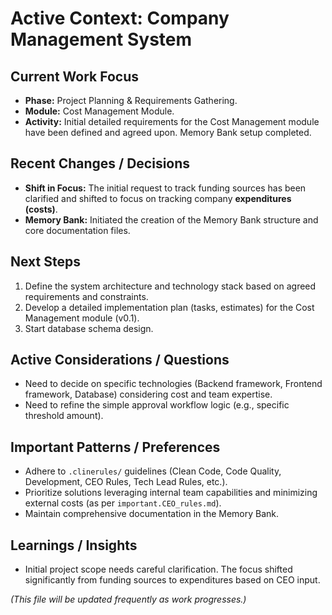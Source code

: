 # Active Context: Company Management System

## Current Work Focus

*   **Phase:** Project Planning & Requirements Gathering.
*   **Module:** Cost Management Module.
*   **Activity:** Initial detailed requirements for the Cost Management module have been defined and agreed upon. Memory Bank setup completed.

## Recent Changes / Decisions

*   **Shift in Focus:** The initial request to track funding sources has been clarified and shifted to focus on tracking company **expenditures (costs)**.
*   **Memory Bank:** Initiated the creation of the Memory Bank structure and core documentation files.

## Next Steps

1.  Define the system architecture and technology stack based on agreed requirements and constraints.
2.  Develop a detailed implementation plan (tasks, estimates) for the Cost Management module (v0.1).
3.  Start database schema design.

## Active Considerations / Questions

*   Need to decide on specific technologies (Backend framework, Frontend framework, Database) considering cost and team expertise.
*   Need to refine the simple approval workflow logic (e.g., specific threshold amount).

## Important Patterns / Preferences

*   Adhere to `.clinerules/` guidelines (Clean Code, Code Quality, Development, CEO Rules, Tech Lead Rules, etc.).
*   Prioritize solutions leveraging internal team capabilities and minimizing external costs (as per `important.CEO_rules.md`).
*   Maintain comprehensive documentation in the Memory Bank.

## Learnings / Insights

*   Initial project scope needs careful clarification. The focus shifted significantly from funding sources to expenditures based on CEO input.

*(This file will be updated frequently as work progresses.)*
